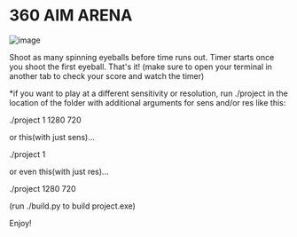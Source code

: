 # 360 AIM ARENA

![image](https://user-images.githubusercontent.com/33261445/175771330-87b6755a-02b3-416c-8f1c-3d237f513201.png)

Shoot as many spinning eyeballs before time runs out. Timer starts once you shoot the first eyeball. That's it!
(make sure to open your terminal in another tab to check your score and watch the timer)

*if you want to play at a different sensitivity or resolution, run ./project in the location of the folder with additional arguments for sens and/or res like this:

./project 1 1280 720

or this(with just sens)... 

./project 1

or even this(with just res)...

./project 1280 720

(run ./build.py to build project.exe)

Enjoy!
